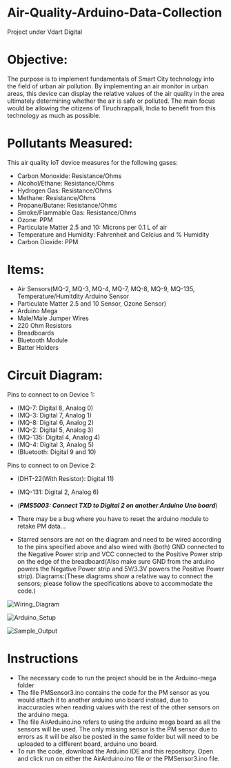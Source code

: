 # Air-Quality-Arduino-Data-Collection
Project under Vdart Digital

# Objective: 
The purpose is to implement fundamentals of Smart City technology into the field of urban air pollution. By implementing an air monitor in urban areas, this device can display the relative values of the air quality in the area ultimately determining whether the air is safe or polluted. The main focus would be allowing the citizens of Tiruchirappalli, India to benefit from this technology as much as possible.

# Pollutants Measured:
This air quality IoT device measures for the following gases:
* Carbon Monoxide: Resistance/Ohms
* Alcohol/Ethane: Resistance/Ohms
* Hydrogen Gas: Resistance/Ohms
* Methane: Resistance/Ohms
* Propane/Butane: Resistance/Ohms
* Smoke/Flammable Gas: Resistance/Ohms
* Ozone: PPM
* Particulate Matter 2.5 and 10: Microns per 0.1 L of air
* Temperature and Humidity: Fahrenheit and Celcius and % Humidity
* Carbon Dioxide: PPM

# Items:
* Air Sensors(MQ-2, MQ-3, MQ-4, MQ-7, MQ-8, MQ-9, MQ-135, Temperature/Humitdity Arduino Sensor
* Particulate Matter 2.5 and 10 Sensor, Ozone Sensor)
* Arduino Mega
* Male/Male Jumper Wires
* 220 Ohm Resistors
* Breadboards
* Bluetooth Module
* Batter Holders

# Circuit Diagram:
Pins to connect to on Device 1:
* (MQ-7: Digital 8, Analog 0)
* (MQ-3: Digital 7, Analog 1)
* (MQ-8: Digital 6, Analog 2)
* (MQ-2: Digital 5, Analog 3)
* (MQ-135: Digital 4, Analog 4)
* (MQ-4: Digital 3, Analog 5)
* (Bluetooth: Digital 9 and 10)

Pins to connect to on Device 2:
* (DHT-22(With Resistor): Digital 11)
* (MQ-131: Digital 2, Analog 6)
* (***PMS5003: Connect TXD to Digital 2 on another Arduino Uno board***)

* There may be a bug where you have to reset the arduino module to retake PM data...
* Starred sensors are not on the diagram and need to be wired according to the pins specified above and also wired with (both) GND connected to the Negative Power strip and VCC connected to the Positive Power strip on the edge of the breadboard(Also make sure GND from the arduino powers the Negative Power strip and 5V/3.3V powers the Positive Power strip).
Diagrams:(These diagrams show a relative way to connect the sensors; please follow the specifications above to accommodate the code.)

![Wiring_Diagram](https://lh3.googleusercontent.com/Jjp_cTEuAw5aX366ZqYGpybXrH-67-lAyqVje-vN_xGWLm6asoK9RkouWkbFYRTBOUU4y220EJtAMMO8HEyfXCCTo2lSc6qVPqJ80cb0vF3X8WgIXGU63moIwrO02Y1lCFj6vXRbD_jVfrO8_7acDlAP3CR18bg1XJmaeeLMyU_qwDqB_H4DwAuBHV9a-TpJukKLOT50FySv0HqSrJpsaxEVHKH2q3QJMiChyR2abnz9U5Jy8B6F2K50DTzvgi8cwd7mthbzgNNy30Ddx4h-GYC29qWHbGHMgPCUBJZv9f1LWCReWavE_EV3MuJim_FsM8Ra9-IJdtdhOmhAOG2LDGi82UIRHSlPcClFAkgH5ssh25_8cE6Da41Mrro-Pa14a17-uDo-nlCtvH3gbgh6OiAulNq1Bh5dGPr5DjQnv_qGvswMW0pvGhZgq8_SQL-KklliViiDlne5cqYthVUzlXjSbmjf0lXdIdwZN4d1AXgym2p_8Sp24CXjiggmYzokSd10nhwXsGw2dYSBYyIvmyZtGMtruZYaAdhGB5aCPm3lFCz3DAybe4kLTwYQfvmNVw3GmnooM1wxLhGVNQN7yz5WPHGw1itqcMiN0OYN7lrPabB8rgrAlflC01iQFnEHCTetcc1zusQ65xSl41hM2DyZziOYrv-6_A1apeV7odLybqB36tZcjvt7V46otg=w574-h379-no?authuser=0)

![Arduino_Setup](https://lh3.googleusercontent.com/1DBpftFq3inRmMBGgmSWflBoi9tQxH4pHRPuD1bEQsUuPfOvjZKIn7PK7szePEELgbd2kpx_JdRnVAPNv7uFG_B5h6EOAPeOfe5EJDv3My98DbIjMZ1cUdv5pXxh9IZGA6rDMxXPiZDC11FuvKkr0BxHxpQu6tMyfsvdJjJA7GZQ5PKjhYh94KkKlS717fFF9FuJ9x3CLH80TcSCC1TSEoM2_Q2JfBamU670kHLnH-pnJ_R2dok4wzPq3nv0lrLRHcwsLUH4IVF5daqqrCVdNfj4AkEuJw27na4Ao9ZDDX9HpaLhlZzoEQRZCjigoR-4a-YwdNY8g2ypCBvI8_Nbs3cSuJzRNS_jgEY68o4bqrEexZ0EJcFtSnW7jbf_HzCF1u9IJSCjHNQfymdCsDs4dhJxCJsIsVHqdk_RuCLeD_DYbSem9Yo_B4ok9wGHwtJIVxrFu_ywJVnFWzjI5Exhf2DedB0lQeVOjuS23MgX4p3Uj8GbJ08DRKET4E5dgnUmHLPkKOy7ePevTOW2ZzN_PKhyw9keHQZi0eDJ5rgkKc3hTtduab0gc1hUf6JqEnJAOTYAaG4zHh7Wl3RPZP5gxBpTGxOiy6bsBPRD9YAdwaTEPn6fq7eEO9aza8avOAlCAWZ_NbRfEktgU2Tfo5ucMUEFlOU-8qOio1AV25a-dYQJPmMHB6XaCfxtLIv6SA=w1350-h760-no?authuser=0)

![Sample_Output](https://lh3.googleusercontent.com/0LXs8d250mqgBz_axvkPTbBL7z27birbNTs_vDIn-M75HzFK2fKSI26p4rMc4bz8Z7Yz7_VLFm-d9ydRIMBwywyy-tsfa_V3cXMXwau2qgl4bM9CM-TNbg2Ae4QffuSZdIlUmgrKJl5CJP7c-nD-tvRfksfeEK5tC3JBKfHmgmykHuVWT6Z37tdV9SMmQbbTaLTtDFSd24vwQWUpr595ubWAZ-ZPUBF4vt8dJVu0cwCYmueOf5eLW-o4yQUSi47gJFlR6O2E8MBvQ24dmZDwMYBY-8bXt1bsuHaM25fbxMScmD5gCNp6eyZRSi9-Fz2kEAxI15CSVJNneB2OdaeATN7-SKedXMXYMOPkJB6aqpXaXMtItNVIdY8dqmw8hlLDIXBNhE4m1D7GS2MYQHTX70o9BIGbVbmci_S6IDVrXjCITa1g8JOTwb0pCgF-aQZ2BrsBajMD3g8178IhgQWjahbpA6kfYrE6KgvInP7D3kRRbU96Yh62P5gldyxHnP9k6-crehBGHAGWhIj-ROUxu8EeYlAY28RuJ_UHAILQM-I5980C0E4_8h9VWpBKxrVaen9GmSQUDsXrrLtGr-TWCkFIC_zzE6QgFAsgpxfZs_pYd7wse0IYJ5zXgTnHtd3Nf9RvOvZwdJFv_gNX_zElGKZN5v44y1AROYn9CscyD5LoXc8iLp6eiPucU0iwyA=w619-h825-no?authuser=0)

# Instructions
* The necessary code to run the project should be in the Arduino-mega folder
* The file PMSensor3.ino contains the code for the PM sensor as you would attach it to another arduino uno board instead, due to inaccuracies when reading values with the rest of the other sensors on the arduino mega.
* The file AirArduino.ino refers to using the arduino mega board as all the sensors will be used. The only missing sensor is the PM sensor due to errors as it will be also be posted in the same folder but will need to be uploaded to a different board, arduino uno board.
* To run the code, download the Arduino IDE and this repository. Open and click run on either the AirArduino.ino file or the PMSensor3.ino file. 


